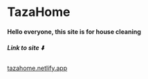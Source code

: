 # TazaHome
<h4>Hello everyone, this site is for house cleaning</h4>

<h5>Link to site ⬇️</h5>

<a href="https://tazahome.netlify.app/">tazahome.netlify.app</a>

